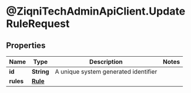 # @ZiqniTechAdminApiClient.UpdateRuleRequest

## Properties

Name | Type | Description | Notes
------------ | ------------- | ------------- | -------------
**id** | **String** | A unique system generated identifier | 
**rules** | [**Rule**](Rule.md) |  | 


